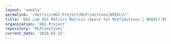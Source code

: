```yaml
---
layout: 'weekly'
permalink: '/metrics/HDI-Project/MLPrimitives/WEEKLY/'
title: 'DAI Lab OSS Metrics Metrics report for MLPrimitives | WEEKLY-REPORT-2020-03-15'
organization: 'HDI-Project'
repository: 'MLPrimitives'
current_date: '2020-03-15'
---
```

